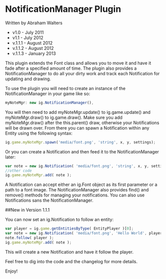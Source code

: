 # NotificationManager Plugin

Written by Abraham Walters<br>
* v1.0 - July 2011
* v1.1 - July 2012
* v.1.1.1 - August 2012
* v.1.1.2 - August 2012
* v.1.1.3 - January 2013

This plugin extends the Font class and allows you to  move it and have
it fade after a specified amount of time. The plugin also provides a 
NotificationManager to do all your dirty work and track each Notification 
for updating and drawing.

To use the plugin you will need to create an instance of the
NotificationManager in your game like so:
```javascript
myNoteMgr: new ig.NotificationManager(),
```
You will then need to add myNoteMgr.update() to ig.game.update()
and myNoteMgr.draw() to ig.game.draw().  Make sure you add 
myNoteMgr.draw() after the this.parent() draw, otherwise your 
Notifications will be drawn over. From there you can spawn a
Notification within any Entity using the following syntax:
```javascript
ig.game.myNoteMgr.spawn('media/font.png', 'string', x, y, settings);
```
Or you can create a Notification and then feed it to the NotificationManager
later:
```javascript
var note = new ig.Notification( 'media/font.png', 'string', x, y, settings );
//other code
ig.game.myNoteMgr.add( note );
```
A Notification can accept either an ig.Font object as its first parameter or a path to a font image. The NotificationManager also provides find() and remove() methods for managing your notifications. You can also use Notifications sans the NotificationManager.

##New in Version 1.1.1 

You can now set an ig.Notification to follow an entity:
```javascript
var player = ig.game.getEntitiesByType( EntityPlayer )[0];
var note = new ig.Notification( 'media/font.png', 'Hello World', player.pos.x, player.pos.y - 10 );
note.follow( player );
ig.game.myNoteMgr.add( note );
```
This will create a new Notification and have it follow the player.

Feel free to dig into the code and the changelog for more details.

Enjoy!
